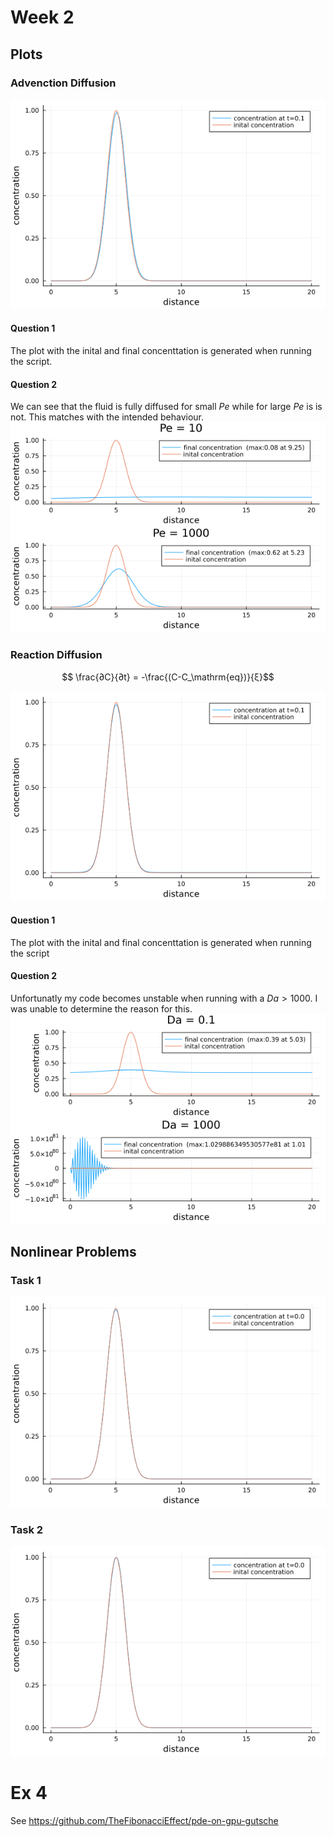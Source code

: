 # Week 2

## Plots
### Advenction Diffusion
![gif](figs/advection_diff.gif)
#### Question 1
The plot with the inital and final concenttation is generated when running the script.
#### Question 2
We can see that the fluid is fully diffused for small $Pe$ while for large $Pe$ is is not. This matches with the intended behaviour.
![Q2](figs/ex1.2.png)

### Reaction Diffusion
$$ \frac{∂C}{∂t} = -\frac{(C-C_\mathrm{eq})}{ξ}$$

![gif](figs/reaction_diff.gif)
#### Question 1
The plot with the inital and final concenttation is generated when running the script
#### Question 2
Unfortunatly my code becomes unstable when running with a $Da > 1000$. I was unable to determine the reason for this.
![Q2](figs/ex2.2.png)

## Nonlinear Problems
### Task 1
![T1](figs/power-law.gif)

### Task 2
![T2](figs/burgers.gif)

# Ex 4
See https://github.com/TheFibonacciEffect/pde-on-gpu-gutsche